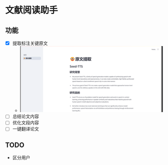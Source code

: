 # 文献阅读助手
## 功能
- [x] 提取标注关键原文
  - ![原文提取.png](images/%E5%8E%9F%E6%96%87%E6%8F%90%E5%8F%96.png)
- [ ] 总结论文内容
- [ ] 优化文段内容
- [ ] 一键翻译论文

## TODO
- 区分用户